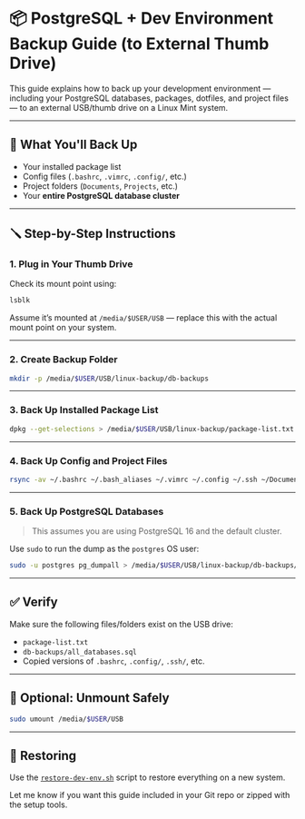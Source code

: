 # 📦 PostgreSQL + Dev Environment Backup Guide (to External Thumb Drive)

This guide explains how to back up your development environment — including your PostgreSQL databases, packages, dotfiles, and project files — to an external USB/thumb drive on a Linux Mint system.

---

## 🧰 What You'll Back Up

- Your installed package list
- Config files (`.bashrc`, `.vimrc`, `.config/`, etc.)
- Project folders (`Documents`, `Projects`, etc.)
- Your **entire PostgreSQL database cluster**

---

## 🪛 Step-by-Step Instructions

### 1. **Plug in Your Thumb Drive**

Check its mount point using:

```bash
lsblk
```

Assume it’s mounted at `/media/$USER/USB` — replace this with the actual mount point on your system.

---

### 2. **Create Backup Folder**

```bash
mkdir -p /media/$USER/USB/linux-backup/db-backups
```

---

### 3. **Back Up Installed Package List**

```bash
dpkg --get-selections > /media/$USER/USB/linux-backup/package-list.txt
```

---

### 4. **Back Up Config and Project Files**

```bash
rsync -av ~/.bashrc ~/.bash_aliases ~/.vimrc ~/.config ~/.ssh ~/Documents ~/Projects /media/$USER/USB/linux-backup/
```

---

### 5. **Back Up PostgreSQL Databases**

> This assumes you are using PostgreSQL 16 and the default cluster.

Use `sudo` to run the dump as the `postgres` OS user:

```bash
sudo -u postgres pg_dumpall > /media/$USER/USB/linux-backup/db-backups/all_databases.sql
```

---

## ✅ Verify

Make sure the following files/folders exist on the USB drive:

- `package-list.txt`
- `db-backups/all_databases.sql`
- Copied versions of `.bashrc`, `.config/`, `.ssh/`, etc.

---

## 🧪 Optional: Unmount Safely

```bash
sudo umount /media/$USER/USB
```

---

## 🔁 Restoring

Use the [`restore-dev-env.sh`](https://github.com/yourusername/linux-dev-setup) script to restore everything on a new system.

Let me know if you want this guide included in your Git repo or zipped with the setup tools.
